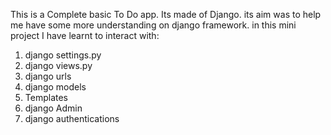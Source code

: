 This is a Complete basic To Do app. Its made of Django.
its aim was to help me have some more understanding on django framework.
in this mini project I have learnt to interact with:
  1. django settings.py
  2. django views.py
  3. django urls
  4. django models
  5. Templates
  6. django Admin
  7. django authentications
